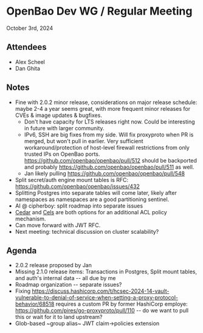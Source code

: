# OpenBao Dev WG / Regular Meeting

October 3rd, 2024

## Attendees

 - Alex Scheel
 - Dan Ghita

## Notes

- Fine with 2.0.2 minor release, considerations on major release schedule: maybe 2-4 a year seems great, with more frequent minor releases for CVEs & image updates & bugfixes.
  - Don't have capacity for LTS releases right now. Could be interesting in future with larger community.
  - IPv6, SSH are big fixes from my side. Will fix proxyproto when PR is merged, but won't pull in earlier. Very sufficient workaround/protection of host-level firewall restrictions from only trusted IPs on OpenBao ports.  https://github.com/openbao/openbao/pull/512 should be backported and probably https://github.com/openbao/openbao/pull/511 as well.
  - Jan likely pulling https://github.com/openbao/openbao/pull/548
- Split secret/auth engine mount tables is RFC: https://github.com/openbao/openbao/issues/432
- Splitting Postgres into separate tables will come later, likely after namespaces as namespaces are a good partitioning sentinel.
- AI @ cipherboy: split roadmap into separate issues
- [Cedar](https://www.cedarpolicy.com/en) and [Cels](https://github.com/google/cel-spec) are both options for an additional ACL policy mechanism.
- Can move forward with JWT RFC.
- Next meeting: technical discussion on cluster scalability?

## Agenda

- 2.0.2 release proposed by Jan
- Missing 2.1.0 release items: Transactions in Postgres, Split mount tables, and auth's internal data -- all due by me
- Roadmap organization -- separate issues?
- Fixing https://discuss.hashicorp.com/t/hcsec-2024-14-vault-vulnerable-to-denial-of-service-when-setting-a-proxy-protocol-behavior/68518 requires a custom PR by former HashiCorp employe: https://github.com/pires/go-proxyproto/pull/110 -- do we want to pull this or wait for it to land upstream?
- Glob-based ~group alias~ JWT claim->policies extension
